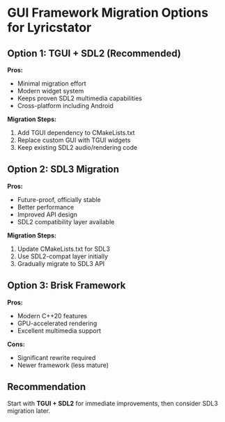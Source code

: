 # GUI Framework Migration Options for Lyricstator

## Option 1: TGUI + SDL2 (Recommended)
**Pros:**
- Minimal migration effort
- Modern widget system
- Keeps proven SDL2 multimedia capabilities
- Cross-platform including Android

**Migration Steps:**
1. Add TGUI dependency to CMakeLists.txt
2. Replace custom GUI with TGUI widgets
3. Keep existing SDL2 audio/rendering code

## Option 2: SDL3 Migration
**Pros:**
- Future-proof, officially stable
- Better performance
- Improved API design
- SDL2 compatibility layer available

**Migration Steps:**
1. Update CMakeLists.txt for SDL3
2. Use SDL2-compat layer initially
3. Gradually migrate to SDL3 API

## Option 3: Brisk Framework
**Pros:**
- Modern C++20 features
- GPU-accelerated rendering
- Excellent multimedia support

**Cons:**
- Significant rewrite required
- Newer framework (less mature)

## Recommendation
Start with **TGUI + SDL2** for immediate improvements, then consider SDL3 migration later.

